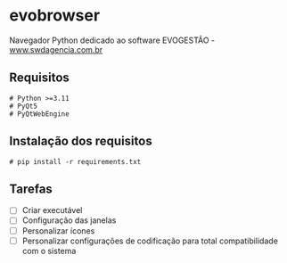 # evobrowser
Navegador Python dedicado ao software EVOGESTÃO - www.swdagencia.com.br

## Requisitos
	# Python >=3.11
	# PyQt5
	# PyQtWebEngine

## Instalação dos requisitos
 	# pip install -r requirements.txt

## Tarefas
- [ ] Criar executável
- [ ] Configuração das janelas
- [ ] Personalizar ícones
- [ ] Personalizar configurações de codificação para total compatibilidade com o sistema
